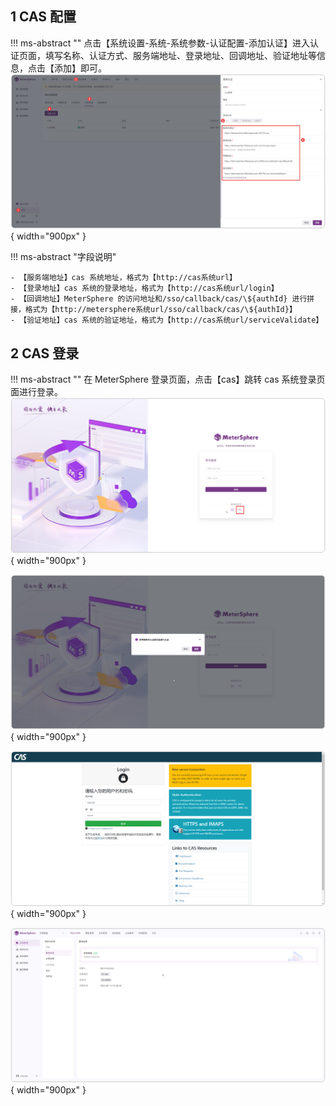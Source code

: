## 1 CAS 配置
!!! ms-abstract ""
    点击【系统设置-系统-系统参数-认证配置-添加认证】进入认证页面，填写名称、认证方式、服务端地址、登录地址、回调地址、验证地址等信息，点击【添加】即可。
![!资源池列表页面](../../img/X-Pack/single_sign/cas/cas配置.png){ width="900px" }

!!! ms-abstract "字段说明"

    - 【服务端地址】cas 系统地址，格式为【http://cas系统url】
    - 【登录地址】cas 系统的登录地址，格式为【http://cas系统url/login】
    - 【回调地址】MeterSphere 的访问地址和/sso/callback/cas/\${authId} 进行拼接，格式为【http://metersphere系统url/sso/callback/cas/\${authId}】
    - 【验证地址】cas 系统的验证地址，格式为【http://cas系统url/serviceValidate】

## 2 CAS 登录
!!! ms-abstract ""
    在 MeterSphere 登录页面，点击【cas】跳转 cas 系统登录页面进行登录。
![!资源池列表页面](../../img/X-Pack/single_sign/cas/cas登录.png){ width="900px" }

![!资源池列表页面](../../img/X-Pack/single_sign/cas/cas源页面认证.png){ width="900px" }

![!资源池列表页面](../../img/X-Pack/single_sign/cas/cas系统登录.png){ width="900px" }

![!资源池列表页面](../../img/X-Pack/single_sign/cas/正常登录.png){ width="900px" }

